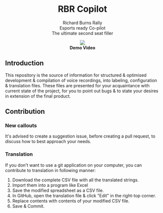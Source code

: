 <p align="center">
<h1 align="center"><b>RBR Copilot</b></h1>
<p align="center">Richard Burns Rally<br>
Esports ready Co-pilot<br>
The ultimate second seat filler</p>
<p align="center"><a href="https://youtu.be/W7hb70QzQFM"><img src="https://i3.ytimg.com/vi/W7hb70QzQFM/maxresdefault.jpg"/></a><br>
<b align="center">Demo Video</b>
</p>

## Introduction
This repository is the source of information for structured & optimised development & compilation of voice recordings, into labeling, configuration & translation files. These files are presented for your acquaintance with current state of the project, for you to point out bugs & to state your desires in extension of the final product.

## Contribution
### New callouts
It's advised to create a suggestion issue, before creating a pull request, to discuss how to best approach your needs.

### Translation
If you don't want to use a git application on your computer, you can contribute to translation in following manner:
1. Download the complete CSV file with all the translated strings.
2. Import them into a program like Excel
3. Save the modified spreadsheet as a CSV file.
4. In GitHub, open the translation file & click "Edit" in the right-top corner.
5. Replace contents with contents of your modified CSV file.
6. Save & Commit.